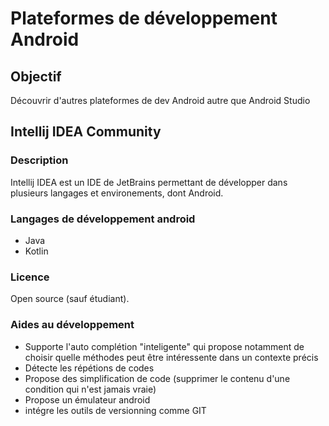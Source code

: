 # Plateformes de développement Android
## Objectif
Découvrir d'autres plateformes de dev Android autre que Android Studio

## Intellij IDEA Community
### Description
Intellij IDEA est un IDE de JetBrains permettant de développer dans plusieurs langages et environements, dont Android.

### Langages de développement android
- Java
- Kotlin

### Licence
Open source (sauf étudiant).

### Aides au développement
- Supporte l'auto complétion "inteligente" qui propose notamment de choisir quelle méthodes peut être intéressente dans un contexte précis
- Détecte les répétions de codes
- Propose des simplification de code (supprimer le contenu d'une condition qui n'est jamais vraie)
- Propose un émulateur android
- intégre les outils de versionning comme GIT